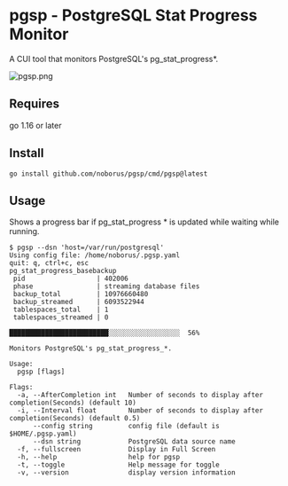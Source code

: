 # pgsp - PostgreSQL Stat Progress Monitor

A CUI tool that monitors PostgreSQL's pg_stat_progress*.

![pgsp.png](https://raw.githubusercontent.com/noborus/pgsp/master/docs/pgsp.png)


## Requires

go 1.16 or later

## Install

```console
go install github.com/noborus/pgsp/cmd/pgsp@latest
```

## Usage

Shows a progress bar if pg_stat_progress * is updated while waiting while running.

```console
$ pgsp --dsn 'host=/var/run/postgresql'
Using config file: /home/noborus/.pgsp.yaml
quit: q, ctrl+c, esc
pg_stat_progress_basebackup
 pid                  | 402006
 phase                | streaming database files
 backup_total         | 10976660480
 backup_streamed      | 6093522944
 tablespaces_total    | 1
 tablespaces_streamed | 0

█████████████████████████░░░░░░░░░░░░░░░░░░  56%
```

```console
Monitors PostgreSQL's pg_stat_progress_*.

Usage:
  pgsp [flags]

Flags:
  -a, --AfterCompletion int   Number of seconds to display after completion(Seconds) (default 10)
  -i, --Interval float        Number of seconds to display after completion(Seconds) (default 0.5)
      --config string         config file (default is $HOME/.pgsp.yaml)
      --dsn string            PostgreSQL data source name
  -f, --fullscreen            Display in Full Screen
  -h, --help                  help for pgsp
  -t, --toggle                Help message for toggle
  -v, --version               display version information
```